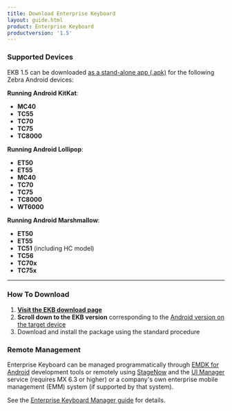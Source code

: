 ```yaml
---
title: Download Enterprise Keyboard
layout: guide.html
product: Enterprise Keyboard
productversion: '1.5'
---
```


### Supported Devices

EKB 1.5 can be downloaded <u>as a stand-alone app (.apk)</u> for the following Zebra Android devices: 

**Running Android KitKat**: 

* **MC40**
* **TC55**
* **TC70**
* **TC75**
* **TC8000**

**Running Android Lollipop**: 

* **ET50**
* **ET55**
* **MC40**
* **TC70**
* **TC75**
* **TC8000**
* **WT6000**

**Running Android Marshmallow**: 

* **ET50**
* **ET55**
* **TC51** (including HC model)
* **TC56**
* **TC70x**
* **TC75x** 

<!-- 
**NOTE**: The ability install OS Updates on Zebra devices running Android Lollipop has been disabled. **Enterprise Keyboard versions prior to 1.4 install as an OS update and therefore cannot be installed on devices running Lollipop**. For more information, please [contact a Zebra representative or partner](https://www.zebra.com/us/en/about-zebra/contact-zebra.html). 
-->

-----

### How To Download

1. **[Visit the EKB download page](https://www.zebra.com/us/en/support-downloads/software/productivity-apps/enterprise-keyboard.html)**
2. **Scroll down to the EKB version** corresponding to the <u>Android version on the target device</u>
3. Download and install the package using the standard procedure

### Remote Management
Enterprise Keyboard can be managed programmatically through [EMDK for Android](../../../../emdk-for-android) development tools or remotely using [StageNow](../../../../) and the [UI Manager](/mx/uimgr/) service (requires MX 6.3 or higher) or a company's own enterprise mobile management (EMM) system (if supported by that system). 

See the [Enterprise Keyboard Manager guide](../../../../mx/enterprisekeyboardmgr) for details.

